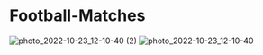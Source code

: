 # Football-Matches
![photo_2022-10-23_12-10-40 (2)](https://user-images.githubusercontent.com/86800818/197379266-934006d5-4731-49ca-93a1-1e0c2c8865ce.jpg)
![photo_2022-10-23_12-10-40](https://user-images.githubusercontent.com/86800818/197379249-11915bb5-0f85-401f-8c68-37a76250a0d5.jpg)
